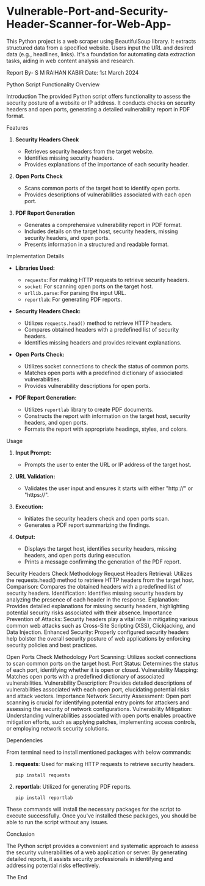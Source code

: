 # Vulnerable-Port-and-Security-Header-Scanner-for-Web-App-
This Python project is a web scraper using BeautifulSoup library. It extracts structured data from a specified website. Users input the URL and desired data (e.g., headlines, links). It's a foundation for automating data extraction tasks, aiding in web content analysis and research.


Report By-
S M RAIHAN KABIR
Date: 1st March 2024


Python Script Functionality Overview

Introduction
The provided Python script offers functionality to assess the security posture of a website or IP address. It conducts checks on security headers and open ports, generating a detailed vulnerability report in PDF format.

 Features

1. **Security Headers Check**
   - Retrieves security headers from the target website.
   - Identifies missing security headers.
   - Provides explanations of the importance of each security header.

2. **Open Ports Check**
   - Scans common ports of the target host to identify open ports.
   - Provides descriptions of vulnerabilities associated with each open port.

3. **PDF Report Generation**
   - Generates a comprehensive vulnerability report in PDF format.
   - Includes details on the target host, security headers, missing security headers, and open ports.
   - Presents information in a structured and readable format.

 Implementation Details

- **Libraries Used:**
  - `requests`: For making HTTP requests to retrieve security headers.
  - `socket`: For scanning open ports on the target host.
  - `urllib.parse`: For parsing the input URL.
  - `reportlab`: For generating PDF reports.

- **Security Headers Check:**
  - Utilizes `requests.head()` method to retrieve HTTP headers.
  - Compares obtained headers with a predefined list of security headers.
  - Identifies missing headers and provides relevant explanations.

- **Open Ports Check:**
  - Utilizes socket connections to check the status of common ports.
  - Matches open ports with a predefined dictionary of associated vulnerabilities.
  - Provides vulnerability descriptions for open ports.

- **PDF Report Generation:**
  - Utilizes `reportlab` library to create PDF documents.
  - Constructs the report with information on the target host, security headers, and open ports.
  - Formats the report with appropriate headings, styles, and colors.


 Usage

1. **Input Prompt:**
   - Prompts the user to enter the URL or IP address of the target host.

2. **URL Validation:**
   - Validates the user input and ensures it starts with either "http://" or "https://".

3. **Execution:**
   - Initiates the security headers check and open ports scan.
   - Generates a PDF report summarizing the findings.

4. **Output:**
   - Displays the target host, identifies security headers, missing headers, and open ports during execution.
   - Prints a message confirming the generation of the PDF report.


Security Headers Check
Methodology
Request Headers Retrieval: Utilizes the requests.head() method to retrieve HTTP headers from the target host.
Comparison: Compares the obtained headers with a predefined list of security headers.
Identification: Identifies missing security headers by analyzing the presence of each header in the response.
Explanation: Provides detailed explanations for missing security headers, highlighting potential security risks associated with their absence.
Importance
Prevention of Attacks: Security headers play a vital role in mitigating various common web attacks such as Cross-Site Scripting (XSS), Clickjacking, and Data Injection.
Enhanced Security: Properly configured security headers help bolster the overall security posture of web applications by enforcing security policies and best practices.

Open Ports Check
Methodology
Port Scanning: Utilizes socket connections to scan common ports on the target host.
Port Status: Determines the status of each port, identifying whether it is open or closed.
Vulnerability Mapping: Matches open ports with a predefined dictionary of associated vulnerabilities.
Vulnerability Description: Provides detailed descriptions of vulnerabilities associated with each open port, elucidating potential risks and attack vectors.
Importance
Network Security Assessment: Open port scanning is crucial for identifying potential entry points for attackers and assessing the security of network configurations.
Vulnerability Mitigation: Understanding vulnerabilities associated with open ports enables proactive mitigation efforts, such as applying patches, implementing access controls, or employing network security solutions.



Dependencies

From terminal need to install mentioned packages with below commands:

1. **requests**: Used for making HTTP requests to retrieve security headers.
   ```
   pip install requests
   ```

2. **reportlab**: Utilized for generating PDF reports.
   ```
   pip install reportlab
   ```

These commands will install the necessary packages for the script to execute successfully. Once you've installed these packages, you should be able to run the script without any issues.

Conclusion

The Python script provides a convenient and systematic approach to assess the security vulnerabilities of a web application or server. By generating detailed reports, it assists security professionals in identifying and addressing potential risks effectively.












The End



